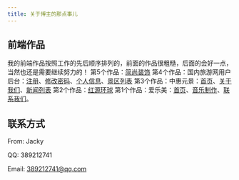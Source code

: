 ```yaml
---
title: 关于博主的那点事儿
---
```


## 前端作品
我的前端作品按照工作的先后顺序排列的，前面的作品很粗糙，后面的会好一点，当然也还是需要继续努力的！
第5个作品：[简尚装饰](../jszs/)
第4个作品：国内旅游网用户后台：[注册](https://jackycheng2018.github.io/gnlyw/)、[修改密码](https://jackycheng2018.github.io/gnlyw/huiyuanxinxi_cl_gaimima.html)、[个人信息](https://jackycheng2018.github.io/gnlyw/huiyuanxinxi_cl_xinxi.html)、[景区列表](https://jackycheng2018.github.io/gnlyw/huiyuanxinxi_cl.html)
第3个作品：中惠元景：[首页](https://jackycheng2018.github.io/zhyj/)、[关于我们](https://jackycheng2018.github.io/zhyj/about.html)、[新闻列表](https://jackycheng2018.github.io/zhyj/product.html)
第2个作品：[红源环球](https://jackycheng2018.github.io/hyhq/)
第1个作品：爱乐美：[首页](https://jackycheng2018.github.io/alm/)、[音乐制作](https://jackycheng2018.github.io/alm/yinyuezhizuo.html)、[联系我们](https://jackycheng2018.github.io/alm/lianxiwomen.html)。

## 联系方式

From: Jacky

QQ: 389212741

Email: 389212741@qq.com

